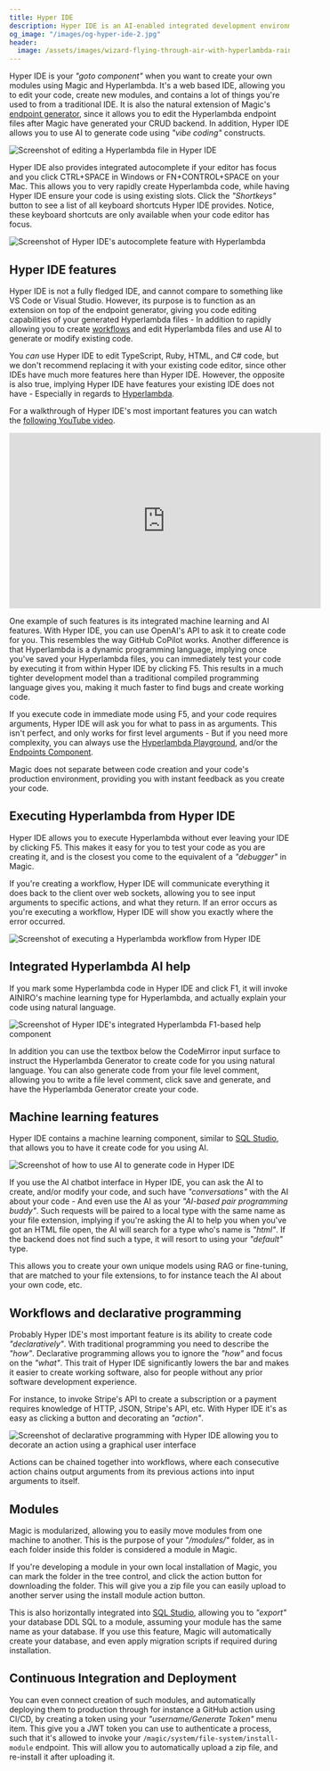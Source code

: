 ```yaml
---
title: Hyper IDE
description: Hyper IDE is an AI-enabled integrated development environment for Hyperlambda and allows you to build APIs and backends with No-Code constructs.
og_image: "/images/og-hyper-ide-2.jpg"
header:
  image: /assets/images/wizard-flying-through-air-with-hyperlambda-raining-from-stars.webp
---
```


Hyper IDE is your _"goto component"_ when you want to create your own modules using Magic and Hyperlambda. It's a web based IDE, allowing you to edit your code, create new modules, and contains a lot of things you're used to from a traditional IDE. It is also the natural extension of Magic's [endpoint generator](/dashboard/endpoint-generator/), since it allows you to edit the Hyperlambda endpoint files after Magic have generated your CRUD backend. In addition, Hyper IDE allows you to use AI to generate code using _"vibe coding"_ constructs.

![Screenshot of editing a Hyperlambda file in Hyper IDE](/images/og-hyper-ide-2.jpg)

Hyper IDE also provides integrated autocomplete if your editor has focus and you click CTRL+SPACE in Windows or FN+CONTROL+SPACE on your Mac. This allows you to very rapidly create Hyperlambda code, while having Hyper IDE ensure your code is using existing slots. Click the _"Shortkeys"_ button to see a list of all keyboard shortcuts Hyper IDE provides. Notice, these keyboard shortcuts are only available when your code editor has focus.

![Screenshot of Hyper IDE's autocomplete feature with Hyperlambda](/images/hyper-ide-actions.jpg)

## Hyper IDE features

Hyper IDE is not a fully fledged IDE, and cannot compare to something like VS Code or Visual Studio. However, its purpose is to function as an extension on top of the endpoint generator, giving you code editing capabilities of your generated Hyperlambda files - In addition to rapidly allowing you to create [workflows](/workflows/) and edit Hyperlambda files and use AI to generate or modify existing code.

You _can_ use Hyper IDE to edit TypeScript, Ruby, HTML, and C# code, but we don't recommend replacing it with your existing code editor, since other IDEs have much more features here than Hyper IDE. However, the opposite is also true, implying Hyper IDE have features your existing IDE does not have - Especially in regards to [Hyperlambda](/hyperlambda/).

For a walkthrough of Hyper IDE's most important features you can watch the [following YouTube video](https://www.youtube.com/watch?v=g8r8asbLIkA).

<iframe width="560" height="315" src="https://www.youtube.com/embed/g8r8asbLIkA?si=45Vedtt3-0ros8x6" title="YouTube video player" frameborder="0" allow="accelerometer; autoplay; clipboard-write; encrypted-media; gyroscope; picture-in-picture; web-share" allowfullscreen></iframe>

One example of such features is its integrated machine learning and AI features. With Hyper IDE, you can use OpenAI's API to ask it to create code for you. This resembles the way GitHub CoPilot works. Another difference is that Hyperlambda is a dynamic programming language, implying once you've saved your Hyperlambda files, you can immediately test your code by executing it from within Hyper IDE by clicking F5. This results in a much tighter development model than a traditional compiled programming language gives you, making it much faster to find bugs and create working code.

If you execute code in immediate mode using F5, and your code requires arguments, Hyper IDE will ask you for what to pass in as arguments. This isn't perfect, and only works for first level arguments - But if you need more complexity, you can always use the [Hyperlambda Playground](/dashboard/hyperlambda-playground/), and/or the [Endpoints Component](/dashboard/endpoints/).

Magic does not separate between code creation and your code's production environment, providing you with instant feedback as you create your code.

## Executing Hyperlambda from Hyper IDE

Hyper IDE allows you to execute Hyperlambda without ever leaving your IDE by clicking F5. This makes it easy for you to test your code as you are creating it, and is the closest you come to the equivalent of a _"debugger"_ in Magic.

If you're creating a workflow, Hyper IDE will communicate everything it does back to the client over web sockets, allowing you to see input arguments to specific actions, and what they return. If an error occurs as you're executing a workflow, Hyper IDE will show you exactly where the error occurred.

![Screenshot of executing a Hyperlambda workflow from Hyper IDE](/assets/images/executing-workflow.jpeg)

## Integrated Hyperlambda AI help

If you mark some Hyperlambda code in Hyper IDE and click F1, it will invoke AINIRO's machine learning type for Hyperlambda, and actually explain your code using natural language.

![Screenshot of Hyper IDE's integrated Hyperlambda F1-based help component](/assets/images/hyperlambda-ai-help.jpeg)

In addition you can use the textbox below the CodeMirror input surface to instruct the Hyperlambda Generator to create code for you using natural language. You can also generate code from your file level comment, allowing you to write a file level comment, click save and generate, and have the Hyperlambda Generator create your code.

## Machine learning features

Hyper IDE contains a machine learning component, similar to [SQL Studio](/dashboard/sql-studio/), that allows you to have it create code for you using AI.

![Screenshot of how to use AI to generate code in Hyper IDE](/assets/images/use-ai-to-generate-code-in-hyper-ide.jpeg)

If you use the AI chatbot interface in Hyper IDE, you can ask the AI to create, and/or modify your code, and such have _"conversations"_ with the AI about your code - And even use the AI as your _"AI-based pair programming buddy"_. Such requests will be paired to a local type with the same name as your file extension, implying if you're asking the AI to help you when you've got an HTML file open, the AI will search for a type who's name is _"html"_. If the backend does not find such a type, it will resort to using your _"default"_ type.

This allows you to create your own unique models using RAG or fine-tuning, that are matched to your file extensions, to for instance teach the AI about your own code, etc.

## Workflows and declarative programming

Probably Hyper IDE's most important feature is its ability to create code _"declaratively"_. With traditional programming you need to describe the _"how"_. Declarative programming allows you to ignore the _"how"_ and focus on the _"what"_. This trait of Hyper IDE significantly lowers the bar and makes it easier to create working software, also for people without any prior software development experience.

For instance, to invoke Stripe's API to create a subscription or a payment requires knowledge of HTTP, JSON, Stripe's API, etc. With Hyper IDE it's as easy as clicking a button and decorating an _"action"_.

![Screenshot of declarative programming with Hyper IDE allowing you to decorate an action using a graphical user interface](/assets/images/declarative-programming-with-hyper-ide.jpeg)

Actions can be chained together into workflows, where each consecutive action chains output arguments from its previous actions into input arguments to itself.

## Modules

Magic is modularized, allowing you to easily move modules from one machine to another. This is the purpose of your _"/modules/"_ folder, as in each folder inside this folder is considered a module in Magic.

If you're developing a module in your own local installation of Magic, you can mark the folder in the tree control, and click the action button for downloading the folder. This will give you a zip file you can easily upload to another server using the install module action button.

This is also horizontally integrated into [SQL Studio](/dashboard/sql-studio/), allowing you to _"export"_ your database DDL SQL to a module, assuming your module has the same name as your database. If you use this feature, Magic will automatically create your database, and even apply migration scripts if required during installation.

## Continuous Integration and Deployment

You can even connect creation of such modules, and automatically deploying them to production through for instance a GitHub action using CI/CD, by creating a token using your _"username/Generate Token"_ menu item. This give you a JWT token you can use to authenticate a process, such that it's allowed to invoke your `/magic/system/file-system/install-module` endpoint. This will allow you to automatically upload a zip file, and re-install it after uploading it.
